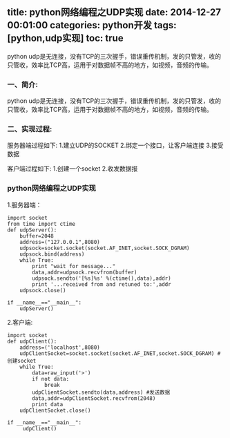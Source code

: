 title:  python网络编程之UDP实现
date: 2014-12-27 00:01:00
categories: python开发
tags: [python,udp实现]
toc: true
---
python udp是无连接，没有TCP的三次握手，错误重传机制，发的只管发，收的只管收，效率比TCP高，运用于对数据帧不高的地方，如视频，音频的传输。
<!--more-->
### **一、简介:**

python udp是无连接，没有TCP的三次握手，错误重传机制，发的只管发，收的只管收，效率比TCP高，运用于对数据帧不高的地方，如视频，音频的传输。
### **二、实现过程:**
   服务器端过程如下:
1.建立UDP的SOCKET
2.绑定一个接口，让客户端连接
3.接受数据

 客户端过程如下:
1.创建一个socket
2.收发数据报

### python网络编程之UDP实现
   1.服务器端：
```
import socket
from time import ctime
def udpServer():
    buffer=2048
    address=("127.0.0.1",8080)
    udpsock=socket.socket(socket.AF_INET,socket.SOCK_DGRAM)
    udpsock.bind(address)
    while True:
        print "wait for message..."
        data,addr=udpsock.recvfrom(buffer)
        udpsock.sendto('[%s]%s' %(ctime(),data),addr)
        print '...received from and retuned to:',addr 
    udpsock.close()

if __name__=="__main__":
    udpServer() 
```

  2.客户端:

```
import socket
def udpClient():
    address=('localhost',8080)
    udpClientSocket=socket.socket(socket.AF_INET,socket.SOCK_DGRAM) #创建socket
    while True:
        data=raw_input('>')
        if not data:
            break
        udpClientSocket.sendto(data,address) #发送数据
        data,addr=udpClientSocket.recvfrom(2048)
        print data
    udpClientSocket.close()
 
if __name__=="__main__":
     udpClient()  
```



